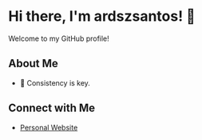 # Hi there, I'm ardszsantos! 👋

Welcome to my GitHub profile! 

## About Me

- 🌱 Consistency is key.

## Connect with Me

- [Personal Website](https://portifolio-senai.vercel.app/)




